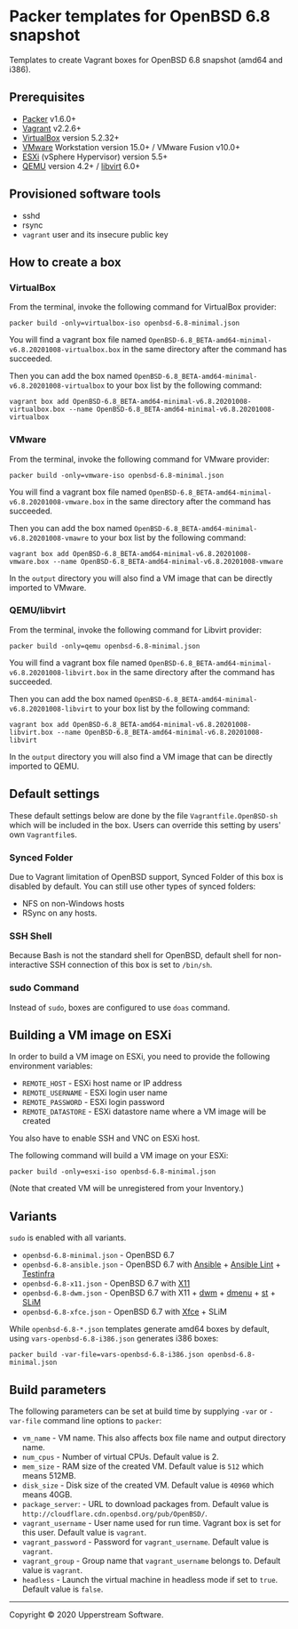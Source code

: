 # Packer templates for OpenBSD 6.8 snapshot

Templates to create Vagrant boxes for OpenBSD 6.8 snapshot (amd64 and i386).

## Prerequisites

* [Packer][] v1.6.0+
* [Vagrant][] v2.2.6+
* [VirtualBox][] version 5.2.32+
* [VMware][] Workstation version 15.0+ / VMware Fusion v10.0+
* [ESXi][] (vSphere Hypervisor) version 5.5+
* [QEMU][] version 4.2+ / [libvirt][] 6.0+

[ESXi]: http://www.vmware.com/products/vsphere-hypervisor
        "Free VMware vSphere Hypervisor, Free Virtualization (ESXi)"
[HAXM]: https://software.intel.com/en-us/android/articles/intel-hardware-accelerated-execution-manager
        "Intel&reg; Hardware Accelerated Execution Manager"
[libvirt]: https://libvirt.org/ "libvirt: The virtualization API"
[Packer]: https://www.packer.io/ "Packer by HashiCorp"
[QEMU]: https://www.qemu.org/ "QEMU"
[Vagrant]: https://www.vagrantup.com/ "Vagrant"
[VirtualBox]: https://www.virtualbox.org/ "Oracle VM VirtualBox"
[VMware]: http://www.vmware.com/ "VMware Virtualization for Desktop &amp; Server, Application, Public &amp; Hybrid Clouds"

## Provisioned software tools

* sshd
* rsync
* `vagrant` user and its insecure public key

## How to create a box

### VirtualBox

From the terminal, invoke the following command for VirtualBox provider:

    packer build -only=virtualbox-iso openbsd-6.8-minimal.json

You will find a vagrant box file named `OpenBSD-6.8_BETA-amd64-minimal-v6.8.20201008-virtualbox.box`
in the same directory after the command has succeeded.

Then you can add the box named `OpenBSD-6.8_BETA-amd64-minimal-v6.8.20201008-virtualbox`
to your box list by the following command:

    vagrant box add OpenBSD-6.8_BETA-amd64-minimal-v6.8.20201008-virtualbox.box --name OpenBSD-6.8_BETA-amd64-minimal-v6.8.20201008-virtualbox

### VMware

From the terminal, invoke the following command for VMware provider:

    packer build -only=vmware-iso openbsd-6.8-minimal.json

You will find a vagrant box file named `OpenBSD-6.8_BETA-amd64-minimal-v6.8.20201008-vmware.box`
in the same directory after the command has succeeded.

Then you can add the box named `OpenBSD-6.8_BETA-amd64-minimal-v6.8.20201008-vmawre`
to your box list by the following command:

    vagrant box add OpenBSD-6.8_BETA-amd64-minimal-v6.8.20201008-vmware.box --name OpenBSD-6.8_BETA-amd64-minimal-v6.8.20201008-vmware

In the `output` directory you will also find a VM image that can be
directly imported to VMware.

### QEMU/libvirt

From the terminal, invoke the following command for Libvirt provider:

    packer build -only=qemu openbsd-6.8-minimal.json

You will find a vagrant box file named `OpenBSD-6.8_BETA-amd64-minimal-v6.8.20201008-libvirt.box`
in the same directory after the command has succeeded.

Then you can add the box named `OpenBSD-6.8_BETA-amd64-minimal-v6.8.20201008-libvirt`
to your box list by the following command:

    vagrant box add OpenBSD-6.8_BETA-amd64-minimal-v6.8.20201008-libvirt.box --name OpenBSD-6.8_BETA-amd64-minimal-v6.8.20201008-libvirt

In the `output` directory you will also find a VM image that can be
directly imported to QEMU.

## Default settings

These default settings below are done by the file
`Vagrantfile.OpenBSD-sh` which will be included in the box.  Users can
override this setting by users' own `Vagrantfile`s.

### Synced Folder

Due to Vagrant limitation of OpenBSD support, Synced Folder of this box
is disabled by default.
You can still use other types of synced folders:

* NFS on non-Windows hosts
* RSync on any hosts.

### SSH Shell

Because Bash is not the standard shell for OpenBSD, default shell for
non-interactive SSH connection of this box is set to `/bin/sh`.

### sudo Command

Instead of `sudo`, boxes are configured to use `doas` command.

## Building a VM image on ESXi

In order to build a VM image on ESXi, you need to provide the following
environment variables:

* `REMOTE_HOST` - ESXi host name or IP address
* `REMOTE_USERNAME` - ESXi login user name
* `REMOTE_PASSWORD` - ESXi login password
* `REMOTE_DATASTORE` - ESXi datastore name where a VM image will be
  created

You also have to enable SSH and VNC on ESXi host.

The following command will build a VM image on your ESXi:

    packer build -only=esxi-iso openbsd-6.8-minimal.json

(Note that created VM will be unregistered from your Inventory.)

## Variants

`sudo` is enabled with all variants.

* `openbsd-6.8-minimal.json` - OpenBSD 6.7
* `openbsd-6.8-ansible.json` - OpenBSD 6.7 with [Ansible][] +
  [Ansible Lint][] + [Testinfra][]
* `openbsd-6.8-x11.json` - OpenBSD 6.7 with [X11][]
* `openbsd-6.8-dwm.json` - OpenBSD 6.7 with X11 + [dwm][] + [dmenu][] +
  [st][] + [SLiM][]
* `openbsd-6.8-xfce.json` - OpenBSD 6.7 with [Xfce][] + SLiM

While `openbsd-6.8-*.json` templates generate amd64 boxes by default,
using `vars-openbsd-6.8-i386.json` generates i386 boxes:

    packer build -var-file=vars-openbsd-6.8-i386.json openbsd-6.8-minimal.json

[Ansible]: https://www.ansible.com/ "Ansible is Simple IT Automation"
[Ansible Lint]: https://docs.ansible.com/ansible-lint/
  "Ansible Lint Documentation &mdash; Ansible Documentation"
[dmenu]: http://tools.suckless.org/dmenu/ "dmenu | suckless.org tools"
[dwm]: http://dwm.suckless.org/
  "suckless.org dwm - dynamic window manager"
[SLiM]: https://sourceforge.net/projects/slim.berlios/
  "SLiM download | SourceForge.net"
[st]: http://st.suckless.org/ "suckless.org st - simple terminal"
[Testinfra]: https://testinfra.readthedocs.io/en/latest/
  "Testinfra test your infrastructure &#8212; testinfra 3.2.1.dev2+g672a064.d20191006 documentation"
[X11]: https://www.x.org/wiki/ "X.Org"
[Xfce]: http://www.xfce.org/ "Xfce Desktop Environment"

## Build parameters

The following parameters can be set at build time by supplying `-var` or
`-var-file` command line options to `packer`:

* `vm_name` - VM name.  This also affects box file name and output
  directory name.
* `num_cpus` - Number of virtual CPUs.  Default value is 2.
* `mem_size` - RAM size of the created VM.  Default value is `512`
  which means 512MB.
* `disk_size` - Disk size of the created VM.  Default value is `40960`
  which means 40GB.
* `package_server`: - URL to download packages from.  Default value is
  `http://cloudflare.cdn.openbsd.org/pub/OpenBSD/`.
* `vagrant_username` - User name used for run time.  Vagrant box is set
  for this user.  Default value is `vagrant`.
* `vagrant_password` - Password for `vagrant_username`.  Default value
  is `vagrant`.
* `vagrant_group` - Group name that `vagrant_username` belongs to.
  Default value is `vagrant`.
* `headless` - Launch the virtual machine in headless mode if set to
  `true`.  Default value is `false`.

- - -

Copyright &copy; 2020 Upperstream Software.
